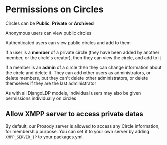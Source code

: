 # Permissions on Circles

Circles can be **Public**, **Private** or **Archived**

Anonymous users can view public circles

Authenticated users can view public circles and add to them

If a user is a **member** of a private circle (they have been added by another member, or the circle's creator), then they can view the circle, and add to it

If a member is an **admin** of a circle then they can change information about the circle and delete it. They can add other users as administrators, or delete members, but they can't delete other administrators, or delete themselves if they are the last administrator

As with all DjangoLDP models, individual users may also be given permissions individually on circles

## Allow XMPP server to access private datas

By default, our Prosody server is allowed to access any Circle information, for membership purpose. You can set it to your own server by adding `XMPP_SERVER_IP` to your packages.yml.